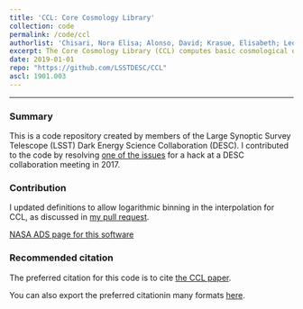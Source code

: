 ```yaml
---
title: 'CCL: Core Cosmology Library'
collection: code
permalink: /code/ccl
authorlist: 'Chisari, Nora Elisa; Alonso, David; Krasue, Elisabeth; Leonard, C. Danielle [and 26 others, including **Wagoner, Erika L.**]'
excerpt: The Core Cosmology Library (CCL) computes basic cosmological observables and provides predictions for many cosmological quantities, including distances, angular power spectra, correlation functions, halo bias and the halo mass function through state-of-the-art modeling prescriptions. Fiducial specifications for the expected galaxy distributions for the Large Synoptic Survey Telescope (LSST) are also included, together with the capability of computing redshift distributions for a user-defined photometric redshift model. Predictions for correlation functions of galaxy clustering, galaxy-galaxy lensing and cosmic shear are within a fraction of the expected statistical uncertainty of the observables for the models and in the range of scales of interest to LSST. CCL is written in C and has a python interface.
date: 2019-01-01
repo: "https://github.com/LSSTDESC/CCL"
ascl: 1901.003
---
```


*****

### Summary
This is a code repository created by members of the Large Synoptic Survey Telescope (LSST) Dark Energy Science Collaboration (DESC). I contributed to the code by resolving [one of the issues](https://github.com/LSSTDESC/CCL/issues/208) for a hack at a DESC collaboration meeting in 2017.

### Contribution
I updated definitions to allow logarithmic binning in the interpolation for CCL, as discussed in [my pull request](https://github.com/LSSTDESC/CCL/pull/240).

[NASA ADS page for this software](https://ui.adsabs.harvard.edu/abs/2019ascl.soft01003C/abstract)

### Recommended citation
The preferred citation for this code is to cite [the CCL paper](/publications/chisari-et-al-2019).

You can also export the preferred citationin many formats [here](https://ui.adsabs.harvard.edu/abs/2019ascl.soft01003C/exportcitation).
